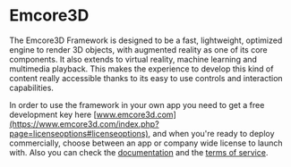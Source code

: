 # Emcore3D
The Emcore3D Framework is designed to be a fast, lightweight, optimized engine to render 3D objects, with augmented reality as one of its core components. It also extends to virtual reality, machine learning and multimedia playback. This makes the experience to develop this kind of content really accessible thanks to its easy to use controls and interaction capabilities. 

In order to use the framework in your own app you need to get a free development key here [www.emcore3d.com](https://www.emcore3d.com/index.php?page=licenseoptions#licenseoptions), and when you're ready to deploy commercially, choose between an app or company wide license to launch with.
Also you can check the [documentation](https://www.emcore3d.com/index.php?page=docs) and the [terms of service](https://www.emcore3d.com/index.php?page=terms#terms).

